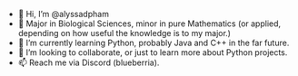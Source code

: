 - 👋 Hi, I’m @alyssadpham
- 👀 Major in Biological Sciences, minor in pure Mathematics (or applied, depending on how useful the knowledge is to my major.)
- 🌱 I’m currently learning Python, probably Java and C++ in the far future.
- 💞️ I’m looking to collaborate, or just to learn more about Python projects.
- 📫 Reach me via Discord (blueberria).

<!---
alyssadpham/alyssadpham is a ✨ special ✨ repository because its `README.md` (this file) appears on your GitHub profile.
You can click the Preview link to take a look at your changes.
--->
